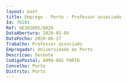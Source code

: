 ```yaml
--- 
layout: post
title: Emprego - Porto - Professor associado
Id: 76201
Ref: OE202005/0026
DataAbertura: 2020-05-04
DataFecho: 2020-06-17
Trabalho: Professor associado
Empregador: Universidade do Porto
Descricao: Docente
CodigoPostal: 4099-002 PORTO
Concelho: Porto
Distrito: Porto
--- 
```

